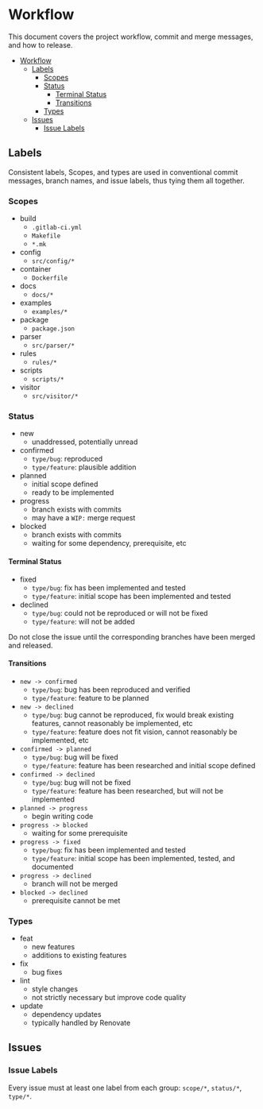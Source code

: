 # Workflow

This document covers the project workflow, commit and merge messages, and how to release.

- [Workflow](#Workflow)
  - [Labels](#Labels)
    - [Scopes](#Scopes)
    - [Status](#Status)
      - [Terminal Status](#Terminal-Status)
      - [Transitions](#Transitions)
    - [Types](#Types)
  - [Issues](#Issues)
    - [Issue Labels](#Issue-Labels)

## Labels

Consistent labels, Scopes, and types are used in conventional commit messages, branch names, and issue labels, thus
tying them all together.

### Scopes

- build
  - `.gitlab-ci.yml`
  - `Makefile`
  - `*.mk`
- config
  - `src/config/*`
- container
  - `Dockerfile`
- docs
  - `docs/*`
- examples
  - `examples/*`
- package
  - `package.json`
- parser
  - `src/parser/*`
- rules
  - `rules/*`
- scripts
  - `scripts/*`
- visitor
  - `src/visitor/*`

### Status

- new
  - unaddressed, potentially unread
- confirmed
  - `type/bug`: reproduced
  - `type/feature`: plausible addition
- planned
  - initial scope defined
  - ready to be implemented
- progress
  - branch exists with commits
  - may have a `WIP:` merge request
- blocked
  - branch exists with commits
  - waiting for some dependency, prerequisite, etc

#### Terminal Status

- fixed
  - `type/bug`: fix has been implemented and tested
  - `type/feature`: initial scope has been implemented and tested
- declined
  - `type/bug`: could not be reproduced or will not be fixed
  - `type/feature`: will not be added

Do not close the issue until the corresponding branches have been merged and released.

#### Transitions

- `new -> confirmed`
  - `type/bug`: bug has been reproduced and verified
  - `type/feature`: feature to be planned
- `new -> declined`
  - `type/bug`: bug cannot be reproduced, fix would break existing features, cannot reasonably be implemented, etc
  - `type/feature`: feature does not fit vision, cannot reasonably be implemented, etc
- `confirmed -> planned`
  - `type/bug`: bug will be fixed
  - `type/feature`: feature has been researched and initial scope defined
- `confirmed -> declined`
  - `type/bug`: bug will not be fixed
  - `type/feature`: feature has been researched, but will not be implemented
- `planned -> progress`
  - begin writing code
- `progress -> blocked`
  - waiting for some prerequisite
- `progress -> fixed`
  - `type/bug`: fix has been implemented and tested
  - `type/feature`: initial scope has been implemented, tested, and documented
- `progress -> declined`
  - branch will not be merged
- `blocked -> declined`
  - prerequisite cannot be met

### Types

- feat
  - new features
  - additions to existing features
- fix
  - bug fixes
- lint
  - style changes
  - not strictly necessary but improve code quality
- update
  - dependency updates
  - typically handled by Renovate

## Issues

### Issue Labels

Every issue must at least one label from each group: `scope/*`, `status/*`, `type/*`.
